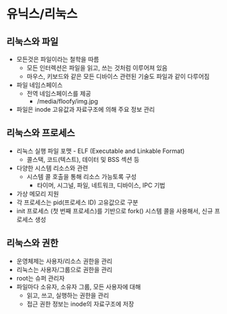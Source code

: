 # 유닉스/리눅스

## 리눅스와 파일

- 모든것은 파일이라는 철학을 따름
  - 모든 인터렉션은 파일을 읽고, 쓰는 것처럼 이루어져 있음
  - 마우스, 키보드와 같은 모든 디바이스 관련된 기술도 파일과 같이 다루어짐
- 파일 네임스페이스
  - 전역 네임스페이스를 제공
    - /media/floofy/img.jpg
- 파일은 inode 고유값과 자료구조에 의해 주요 정보 관리

## 리눅스와 프로세스

- 리눅스 실행 파일 포맷 - ELF (Executable and Linkable Format)
  - 콜스택, 코드(텍스트), 데이터 및 BSS 섹션 등
- 다양한 시스템 리소스와 관련
  - 시스템 콜 호출을 통해 리소스 가능토록 구성
    - 타이머, 시그널, 파일, 네트워크, 디바이스, IPC 기법
- 가상 메모리 지원
- 각 프로세스는 pid(프로세스 ID) 고유값으로 구분
- init 프로세스 (첫 번째 프로세스)를 기반으로 fork() 시스템 콜을 사용해서, 신규 프로세스 생성

## 리눅스와 권한

- 운영체제는 사용자/리소스 권한을 관리
- 리눅스는 사용자/그룹으로 권한을 관리
- root는 슈퍼 관리자
- 파일마다 소유자, 소유자 그룹, 모든 사용자에 대해
  - 읽고, 쓰고, 실행하는 권한을 관리
  - 접근 권한 정보는 inode의 자료구조에 저장